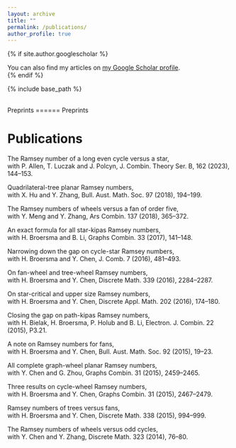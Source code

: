 ```yaml
---
layout: archive
title: ""
permalink: /publications/
author_profile: true
---
```


<!-- {% for post in site.publications reversed %}
  {% include archive-single.html %}
{% endfor %}-->
    
{% if site.author.googlescholar %}
  <div class="wordwrap">You can also find my articles on <a href="{{site.author.googlescholar}}">my Google Scholar profile</a>.</div>
{% endif %}

{% include base_path %}

<br>
Preprints
======
Preprints


Publications
======
The Ramsey number of a long even cycle versus a star, <br>with P. Allen, T. Luczak and J. Polcyn, J. Combin. Theory Ser. B, 162 (2023), 144–153.

Quadrilateral-tree planar Ramsey numbers, <br>with X. Hu and Y. Zhang, Bull. Aust. Math. Soc. 97 (2018), 194–199.

The Ramsey numbers of wheels versus a fan of order five, <br>with Y. Meng and Y. Zhang, Ars Combin. 137 (2018), 365–372.

An exact formula for all star-kipas Ramsey numbers, <br>with H. Broersma and B. Li, Graphs Combin. 33 (2017), 141–148.

Narrowing down the gap on cycle-star Ramsey numbers, <br>with H. Broersma and Y. Chen, J. Comb. 7 (2016), 481–493.

On fan-wheel and tree-wheel Ramsey numbers, <br>with H. Broersma and Y. Chen, Discrete Math. 339 (2016), 2284–2287.

On star-critical and upper size Ramsey numbers, <br>with H. Broersma and Y. Chen, Discrete Appl. Math. 202 (2016), 174–180.

Closing the gap on path-kipas Ramsey numbers, <br>with H. Bielak, H. Broersma, P. Holub and B. Li, Electron. J. Combin. 22 (2015), P3.21.

A note on Ramsey numbers for fans, <br>with H. Broersma and Y. Chen, Bull. Aust. Math. Soc. 92 (2015), 19–23.

All complete graph-wheel planar Ramsey numbers, <br>with Y. Chen and G. Zhou, Graphs Combin. 31 (2015), 2459–2465.

Three results on cycle-wheel Ramsey numbers, <br>with H. Broersma and Y. Chen, Graphs Combin. 31 (2015), 2467–2479.

Ramsey numbers of trees versus fans, <br>with H. Broersma and Y. Chen, Discrete Math. 338 (2015), 994–999.

The Ramsey numbers of wheels versus odd cycles, <br>with Y. Chen and Y. Zhang, Discrete Math. 323 (2014), 76–80.
